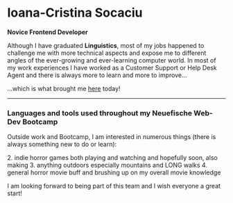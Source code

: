 # Ioana-Cristina Socaciu

**Novice Frontend Developer**

Although I have graduated **Linguistics**, most of my jobs happened to challenge me with more technical aspects and expose me to different angles of the ever-growing and ever-learning computer world. In most of my work experiences I have worked as a Customer Support or Help Desk Agent and there is always more to learn and more to improve...

...which is what brought me [here](https://www.neuefische.de/bootcamp/web-development) today!

---

### Languages and tools used throughout my Neuefische Web-Dev Bootcamp
Outside work and Bootcamp, I am interested in numerous things (there is always something new to do or learn):

<i class="devicon-devicon-plain"></i>
2. indie horror games both playing and watching and hopefully soon, also making 
3. anything outdoors especially mountains and LONG walks
4. general horror movie buff and brushing up on my overall movie knowledge 

I am looking forward to being part of this team and I wish everyone a great start!
